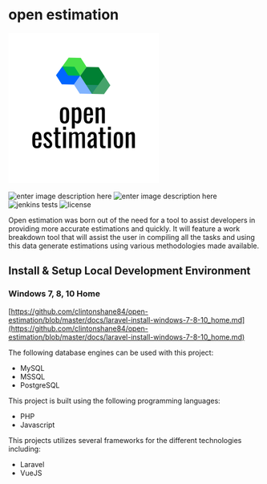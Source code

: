 
# open estimation

![logo](/public/img/open-estimation-logo.png)

![enter image description here](https://img.shields.io/github/package-json/v/clintonshane84/open-estimation/master)
![enter image description here](https://img.shields.io/jenkins/build)
![jenkins tests](https://img.shields.io/jenkins/tests?compact_message)
![license](https://img.shields.io/github/license/clintonshane84/open-estimation)

Open estimation was born out of the need for a tool to assist developers in providing more accurate estimations and quickly. It will feature a work breakdown tool that will assist the user in compiling all the tasks and using this data generate estimations using various methodologies made available.

## Install & Setup Local Development Environment

### Windows 7, 8, 10 Home

[https://github.com/clintonshane84/open-estimation/blob/master/docs/laravel-install-windows-7-8-10_home.md](https://github.com/clintonshane84/open-estimation/blob/master/docs/laravel-install-windows-7-8-10_home.md)

The following database engines can be used with this project:

- MySQL
- MSSQL
- PostgreSQL

This project is built using the following programming languages:

- PHP
- Javascript

This projects utilizes several frameworks for the different technologies including:

- Laravel
- VueJS
